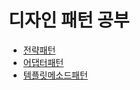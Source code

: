 # 디자인 패턴 공부
- [전략패턴](https://github.com/KIMINJOONG/designPattern/tree/master/src/com/study/StrategyPattern)
- [어댑터패턴](https://github.com/KIMINJOONG/designPattern/tree/master/src/com/study/AdapterPattern)
- [템플릿메소드패턴](https://github.com/KIMINJOONG/designPattern/tree/master/src/com/study/TemplateMethodPattern)